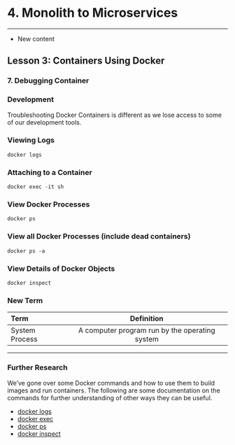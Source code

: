 # 4. Monolith to Microservices 
___
* New content 

## Lesson 3: Containers Using Docker

### 7. Debugging Container 

### Development
Troubleshooting Docker Containers is different as we lose access to some of our development tools.

### Viewing Logs
`docker logs`

### Attaching to a Container
`docker exec -it sh`

### View Docker Processes
`docker ps`

### View all Docker Processes (include dead containers)
`docker ps -a`

### View Details of Docker Objects
`docker inspect`

### New Term
| **Term**    |  **Definition** |
| :---        |        :----:   |
| System Process |   A computer program run by the operating system      |

___
	
### Further Research
We’ve gone over some Docker commands and how to use them to build images and run containers. The following are some documentation on the commands for further understanding of other ways they can be useful.

* [docker logs](https://docs.docker.com/engine/reference/commandline/logs/)
* [docker exec](https://docs.docker.com/engine/reference/commandline/exec/)
* [docker ps](https://docs.docker.com/engine/reference/commandline/ps/)
* [docker inspect](https://docs.docker.com/engine/reference/commandline/inspect/)

